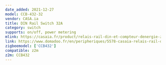 ```yaml
---
date_added: 2021-12-27
model: CCB-432-32
vendor: CASA.ia
title: DIN Rail Switch 32A
category: switch
supports: on/off, power metering
mlink: https://casaia.fr/product/relais-rail-din-et-compteur-denergie-zigbee/
link: https://www.domadoo.fr/en/peripheriques/5578-casaia-relais-rail-din-32a-et-compteur-d-energie-zigbee-3770021021175.html
zigbeemodel: ['CCB432']
compatible: z2m
z2m: CCB432
---
```

